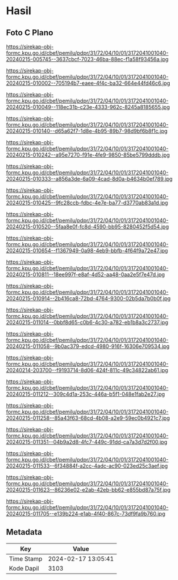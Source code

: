 # Hasil

## Foto C Plano

https://sirekap-obj-formc.kpu.go.id/cbef/pemilu/pdpr/31/72/04/10/01/3172041001040-20240215-005745--3637cbcf-7023-46ba-88ec-f1a58f93456a.jpg

https://sirekap-obj-formc.kpu.go.id/cbef/pemilu/pdpr/31/72/04/10/01/3172041001040-20240215-010002--705194b7-eaee-4f4c-ba32-664e44fd46c6.jpg

https://sirekap-obj-formc.kpu.go.id/cbef/pemilu/pdpr/31/72/04/10/01/3172041001040-20240215-010049--118ec31b-c23e-4333-962c-8245a8185655.jpg

https://sirekap-obj-formc.kpu.go.id/cbef/pemilu/pdpr/31/72/04/10/01/3172041001040-20240215-010140--d65a62f7-1d8e-4b95-89b7-98d9bf6b8f1c.jpg

https://sirekap-obj-formc.kpu.go.id/cbef/pemilu/pdpr/31/72/04/10/01/3172041001040-20240215-010242--a95e7270-f91e-4fe9-9850-85be5799dddb.jpg

https://sirekap-obj-formc.kpu.go.id/cbef/pemilu/pdpr/31/72/04/10/01/3172041001040-20240215-010333--a856a3de-6a09-4cad-8d0a-b4634b0ef789.jpg

https://sirekap-obj-formc.kpu.go.id/cbef/pemilu/pdpr/31/72/04/10/01/3172041001040-20240215-010425--9fc28ccb-fdbc-4e7e-ba77-d3770ab83a1d.jpg

https://sirekap-obj-formc.kpu.go.id/cbef/pemilu/pdpr/31/72/04/10/01/3172041001040-20240215-010520--5faa8e0f-fc8d-4590-bb95-8280452f5d54.jpg

https://sirekap-obj-formc.kpu.go.id/cbef/pemilu/pdpr/31/72/04/10/01/3172041001040-20240215-010654--f1367949-0a98-4eb9-bbfb-4f64f9a72e47.jpg

https://sirekap-obj-formc.kpu.go.id/cbef/pemilu/pdpr/31/72/04/10/01/3172041001040-20240215-010811--18ee997f-e8af-4d52-aa48-0aa2e5f7e47d.jpg

https://sirekap-obj-formc.kpu.go.id/cbef/pemilu/pdpr/31/72/04/10/01/3172041001040-20240215-010914--2b416ca8-72bd-4764-9300-02b5da7b0b0f.jpg

https://sirekap-obj-formc.kpu.go.id/cbef/pemilu/pdpr/31/72/04/10/01/3172041001040-20240215-011014--0bbf8d65-c0b6-4c30-a782-eb1b8a3c2737.jpg

https://sirekap-obj-formc.kpu.go.id/cbef/pemilu/pdpr/31/72/04/10/01/3172041001040-20240215-011058--9b0ac379-edcd-4980-916f-16306e709534.jpg

https://sirekap-obj-formc.kpu.go.id/cbef/pemilu/pdpr/31/72/04/10/01/3172041001040-20240214-203700--f9193714-8d06-424f-811c-49c34822ab61.jpg

https://sirekap-obj-formc.kpu.go.id/cbef/pemilu/pdpr/31/72/04/10/01/3172041001040-20240215-011212--309c4d1a-253c-446a-b5f1-048e1fab2e27.jpg

https://sirekap-obj-formc.kpu.go.id/cbef/pemilu/pdpr/31/72/04/10/01/3172041001040-20240215-011258--85a43f63-68cd-4b08-a2e9-59ec0b4921c7.jpg

https://sirekap-obj-formc.kpu.go.id/cbef/pemilu/pdpr/31/72/04/10/01/3172041001040-20240215-011351--04b9a2d8-4fc7-449c-91dd-ca7a3d7d2f00.jpg

https://sirekap-obj-formc.kpu.go.id/cbef/pemilu/pdpr/31/72/04/10/01/3172041001040-20240215-011533--6f34884f-a2cc-4adc-ac90-023ed25c3aef.jpg

https://sirekap-obj-formc.kpu.go.id/cbef/pemilu/pdpr/31/72/04/10/01/3172041001040-20240215-011623--86236e02-e2ab-42eb-bb62-e855bd87a75f.jpg

https://sirekap-obj-formc.kpu.go.id/cbef/pemilu/pdpr/31/72/04/10/01/3172041001040-20240215-011705--e139b224-e1ab-4f40-867c-73df9fa9b760.jpg


## Metadata

| Key        | Value               |
| ---------- | ------------------- |
| Time Stamp | 2024-02-17 13:05:41 |
| Kode Dapil | 3103                |



